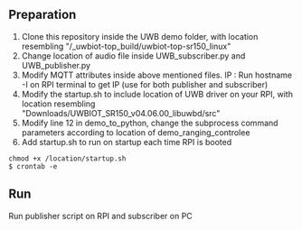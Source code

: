 Preparation
-----------
1. Clone this repository inside the UWB demo folder, with location resembling "/_uwbiot-top_build/uwbiot-top-sr150_linux"
2. Change location of audio file inside UWB_subscriber.py and UWB_publisher.py
3. Modify MQTT attributes inside above mentioned files.
   IP : Run hostname -I on RPI terminal to get IP (use for both publisher and subscriber)
4. Modify the startup.sh to include location of UWB driver on your RPI, with location resembling "Downloads/UWBIOT_SR150_v04.06.00_libuwbd/src"
5. Modify line 12 in demo_to_python, change the subprocess command parameters according to location of demo_ranging_controlee
6. Add startup.sh to run on startup each time RPI is booted

```
chmod +x /location/startup.sh
$ crontab -e
```

Run
---
Run publisher script on RPI and subscriber on PC
